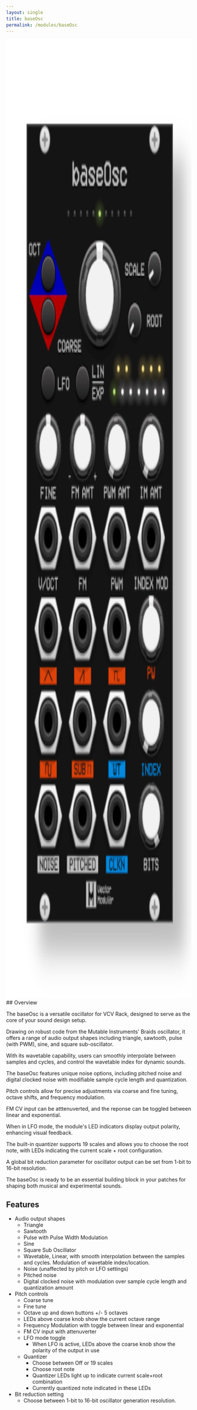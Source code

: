 ```yaml
---
layout: single
title: baseOsc
permalink: /modules/baseOsc
---
```

<div style="text-align: center;">
    <img src="/assets/images/baseosc.png" alt="baseOsc Module" style="height: 65vh; max-width: 100%;"/>
</div>
## Overview

The baseOsc is a versatile oscillator for VCV Rack, designed to serve as the core of your sound design setup.

Drawing on robust code from the Mutable Instruments' Braids oscillator, it offers a range of audio output shapes including triangle, sawtooth, pulse (with PWM), sine, and square sub-oscillator.

With its wavetable capability, users can smoothly interpolate between samples and cycles, and control the wavetable index for dynamic sounds.

The baseOsc features unique noise options, including pitched noise and digital clocked noise with modifiable sample cycle length and quantization.

Pitch controls allow for precise adjustments via coarse and fine tuning, octave shifts, and frequency modulation.

FM CV input can be atttenuverted, and the reponse can be toggled between linear and exponential.

When in LFO mode, the module's LED indicators display output polarity, enhancing visual feedback.

The built-in quantizer supports 19 scales and allows you to choose the root note, with LEDs indicating the current scale + root configuration.

A global bit reduction parameter for oscillator output can be set from 1-bit to 16-bit resolution.

The baseOsc is ready to be an essential building block in your patches for shaping both musical and experimental sounds.

## Features

- Audio output shapes
  - Triangle
  - Sawtooth
  - Pulse with Pulse Width Modulation
  - Sine
  - Square Sub Oscillator
  - Wavetable, Linear, with smooth interpolation between the samples and cycles. Modulation of wavetable index/location.
  - Noise (unaffected by pitch or LFO settings)
  - Pitched noise
  - Digital clocked noise with modulation over sample cycle length and quantization amount
- Pitch controls
  - Coarse tune
  - Fine tune
  - Octave up and down buttons +/- 5 octaves
  - LEDs above coarse knob show the current octave range
  - Frequency Modulation with toggle between linear and exponential
  - FM CV input with attenuverter
  - LFO mode toggle
    - When LFO is active, LEDs above the coarse knob show the polarity of the output in use
  - Quantizer
    - Choose between Off or 19 scales
    - Choose root note
    - Quantizer LEDs light up to indicate current scale+root combination
    - Currently quantized note indicated in these LEDs
- Bit reduction setting
  - Choose between 1-bit to 16-bit oscillator generation resolution.
